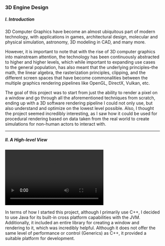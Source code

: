 ### 3D Engine Design

##### I. Introduction

3D Computer Graphics have become an almost ubiquitous part of modern technology, with applications in games, architectural design, molecular and physical simulation, astronomy, 3D modeling in CAD, and many more.

However, it is important to note that with the rise of 3D computer graphics into mainstream attention, the technology has been continuously abstracted to higher and higher levels, which while important to expanding use cases to the general population, has also meant that the underlying principles–the math, the linear algebra, the rasterization principles, clipping, and the different screen spaces that have become commonalities between the multiple graphics rendering pipelines like OpenGL, DirectX, Vulkan, etc.

The goal of this project was to start from just the ability to render a pixel on a window and go through all the aforementioned techniques from scratch, ending up with a 3D software rendering pipeline I could not only use, but also understand and optimize on the lowest level possible. Also, I thought the project seemed incredibly interesting, as I saw how it could be used for procedural rendering based on data taken from the real world to create simulations for non-human actors to interact with.

---

##### II. A High-level View

<video width="320" height="180"><source src="test.m4v"></video>

In terms of how I started this project, although I primarily use C++, I decided to use Java for its built-in cross platform capabilities with the JVM. Additionally, it included an entire library for creating a window and rendering to it, which was incredibly helpful. Although it does not offer the same level of performance or control (Generics) as C++, it provided a suitable platform for development.


